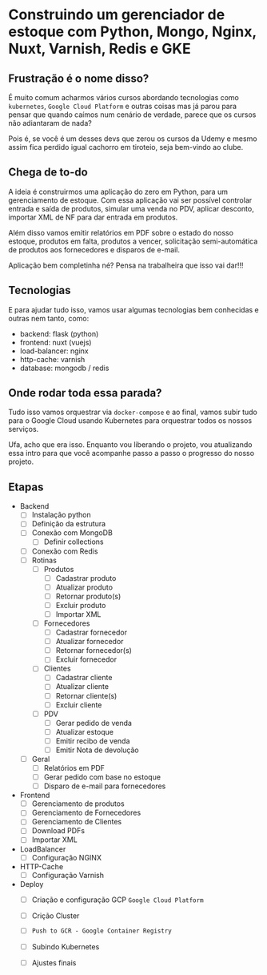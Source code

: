 # Construindo um gerenciador de estoque com Python, Mongo, Nginx, Nuxt, Varnish, Redis e GKE

## Frustração é o nome disso?
É muito comum acharmos vários cursos abordando tecnologias como `kubernetes`, `Google Cloud Platform` e outras coisas mas já parou para pensar que quando caímos num cenário de verdade, parece que os cursos não adiantaram de nada?

Pois é, se você é um desses devs que zerou os cursos da Udemy e mesmo assim fica perdido igual cachorro em tiroteio, seja bem-vindo ao clube.

## Chega de to-do
A ideia é construirmos uma aplicação do zero em Python, para um gerenciamento de estoque. Com essa aplicação vai ser possível controlar entrada e saída de produtos, simular uma venda no PDV, aplicar desconto, importar XML de NF para dar entrada em produtos.

Além disso vamos emitir relatórios em PDF sobre o estado do nosso estoque, produtos em falta, produtos a vencer, solicitação semi-automática de produtos aos fornecedores e disparos de e-mail.

Aplicação bem completinha né? Pensa na trabalheira que isso vai dar!!!

## Tecnologias
E para ajudar tudo isso, vamos usar algumas tecnologias bem conhecidas e outras nem tanto, como:

- backend: flask (python)
- frontend: nuxt (vuejs)
- load-balancer: nginx
- http-cache: varnish
- database: mongodb / redis

## Onde rodar toda essa parada?
Tudo isso vamos orquestrar via `docker-compose` e ao final, vamos subir tudo para o Google Cloud usando Kubernetes para orquestrar todos os nossos serviços.

Ufa, acho que era isso. Enquanto vou liberando o projeto, vou atualizando essa intro para que você acompanhe passo a passo o progresso do nosso projeto.

## Etapas

- Backend
  - [ ] Instalação python
  - [ ] Definição da estrutura
  - [ ] Conexão com MongoDB
    - [ ] Definir collections
  - [ ] Conexão com Redis
  - [ ] Rotinas
    - [ ] Produtos
      - [ ] Cadastrar produto
      - [ ] Atualizar produto
      - [ ] Retornar produto(s)
      - [ ] Excluir produto
      - [ ] Importar XML
    - [ ] Fornecedores
      - [ ] Cadastrar fornecedor
      - [ ] Atualizar fornecedor
      - [ ] Retornar fornecedor(s)
      - [ ] Excluir fornecedor
    - [ ] Clientes
      - [ ] Cadastrar cliente
      - [ ] Atualizar cliente
      - [ ] Retornar cliente(s)
      - [ ] Excluir cliente
    - [ ] PDV
      - [ ] Gerar pedido de venda
      - [ ] Atualizar estoque
      - [ ] Emitir recibo de venda
      - [ ] Emitir Nota de devolução
  - [ ] Geral
    - [ ] Relatórios em PDF
    - [ ] Gerar pedido com base no estoque
    - [ ] Disparo de e-mail para fornecedores

- Frontend
  - [ ] Gerenciamento de produtos
  - [ ] Gerenciamento de Fornecedores
  - [ ] Gerenciamento de Clientes
  - [ ] Download PDFs
  - [ ] Importar XML

- LoadBalancer
  - [ ] Configuração NGINX

- HTTP-Cache
  - [ ] Configuração Varnish

- Deploy
  - [ ] Criação e configuração GCP `Google Cloud Platform`
  - [ ] Crição Cluster
  - [ ] `Push to GCR - Google Container Registry`
  - [ ] Subindo Kubernetes
  - [ ] Ajustes finais
    